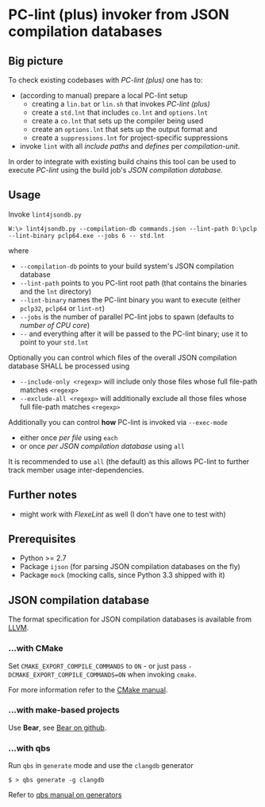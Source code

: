 # PC-lint (plus) invoker from JSON compilation databases

## Big picture

To check existing codebases with _PC-lint (plus)_ one has to:

- (according to manual) prepare a local PC-lint setup
    - creating a `lin.bat` or `lin.sh` that invokes _PC-lint (plus)_
    - create a `std.lnt` that includes `co.lnt` and `options.lnt`
    - create a `co.lnt` that sets up the compiler being used
    - create an `options.lnt` that sets up the output format and 
    - create a `suppressions.lnt` for project-specific suppressions
- invoke `lint` with all _include paths_ and _defines_ per _compilation-unit_.

In order to integrate with existing build chains this tool can be used to execute _PC-lint_ using the build job's _JSON compilation database_.

## Usage
Invoke `lint4jsondb.py` 

```
W:\> lint4jsondb.py --compilation-db commands.json --lint-path D:\pclp --lint-binary pclp64.exe --jobs 6 -- std.lnt
```

where 

- `--compilation-db` points to your build system's JSON compilation database
- `--lint-path` points to you PC-lint root path (that contains the binaries and the `lnt` directory)
- `--lint-binary` names the PC-lint binary you want to execute (either `pclp32`, `pclp64` or `lint-nt`)
- `--jobs` is the number of parallel PC-lint jobs to spawn (defaults to _number of CPU core_)
- `--` and everything after it will be passed to the PC-lint binary; use it to point to your `std.lnt`

Optionally you can control which files of the overall JSON compilation database SHALL be processed using

- `--include-only <regexp>` will include only those files whose full file-path matches `<regexp>`
- `--exclude-all <regexp>` will additionally exclude all those files whose full file-path matches `<regexp>`


Additionally you can control __how__ PC-lint is invoked via `--exec-mode`

- either once _per file_ using `each`
- or once _per JSON compilation database_ using `all` 

It is recommended to use `all` (the default) as this allows PC-lint to further track member usage inter-dependencies.


## Further notes
- might work with _FlexeLint_ as well (I don't have one to test with)


## Prerequisites
- Python >= 2.7
- Package `ijson` (for parsing JSON compilation databases on the fly)
- Package `mock` (mocking calls, since Python 3.3 shipped with it)


## JSON compilation database

The format specification for JSON compilation databases is available from [LLVM](https://clang.llvm.org/docs/JSONCompilationDatabase.html).

### ...with CMake

Set `CMAKE_EXPORT_COMPILE_COMMANDS` to `ON` - or just pass `-DCMAKE_EXPORT_COMPILE_COMMANDS=ON` when invoking `cmake`.

For more information refer to the [CMake manual](https://cmake.org/cmake/help/latest/variable/CMAKE_EXPORT_COMPILE_COMMANDS.html).


### ...with make-based projects

Use __Bear__, see [Bear on github](https://github.com/rizsotto/Bear).


### ...with qbs

Run `qbs` in `generate` mode and use the `clangdb` generator

```
$ > qbs generate -g clangdb
```

Refer to [qbs manual on generators](https://doc.qt.io/qbs/generators.html)
